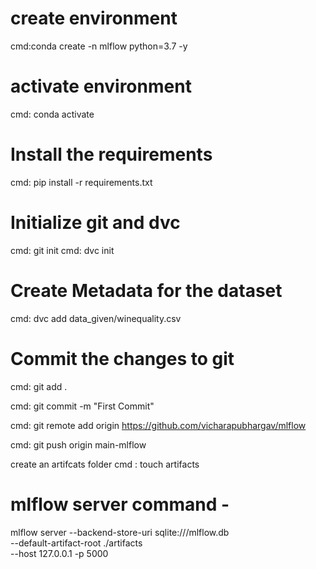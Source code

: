 # create environment
 cmd:conda create -n mlflow python=3.7 -y
# activate environment 
 cmd: conda activate

# Install the requirements
 cmd: pip install -r requirements.txt

# Initialize git and dvc
 cmd: git init
 cmd: dvc init
 
# Create Metadata for the dataset
 cmd: dvc add data_given/winequality.csv

# Commit the changes to git
 cmd: git add .
 
 cmd: git commit -m "First Commit" 
 
 cmd: git remote add origin https://github.com/vicharapubhargav/mlflow
 
 cmd: git push origin main-mlflow

create an artifcats folder
 cmd : touch artifacts

# mlflow server command -

mlflow server
--backend-store-uri sqlite:///mlflow.db \
 --default-artifact-root ./artifacts \
 --host 127.0.0.1 -p 5000
